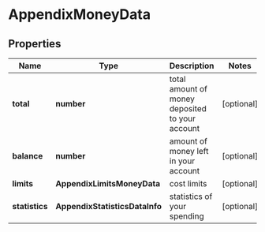 # AppendixMoneyData

## Properties

| Name | Type | Description | Notes |
|------------ | ------------- | ------------- | -------------|
**total** | **number** | total amount of money deposited to your account |[optional]|
**balance** | **number** | amount of money left in your account |[optional]|
**limits** | **AppendixLimitsMoneyData** | cost limits |[optional]|
**statistics** | **AppendixStatisticsDataInfo** | statistics of your spending |[optional]|